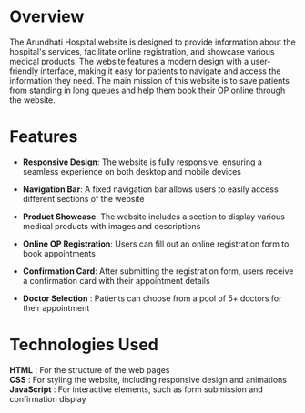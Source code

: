 # Overview
The Arundhati Hospital website is designed to provide information about the hospital's services, facilitate online registration, and showcase various medical products. The website features a modern design with a user-friendly interface, making it easy for patients to navigate and access the information they need. The main mission of this website is to save patients from standing in long queues and help them book their OP online through the website.

# Features
- **Responsive Design**: The website is fully responsive, ensuring a seamless experience on both desktop and mobile devices  

- **Navigation Bar**: A fixed navigation bar allows users to easily access different sections of the website  

- **Product Showcase**: The website includes a section to display various medical products with images and descriptions  

- **Online OP Registration**: Users can fill out an online registration form to book appointments  

- **Confirmation Card**: After submitting the registration form, users receive a confirmation card with their appointment details  

- **Doctor Selection** : Patients can choose from a pool of 5+ doctors for their appointment  

# Technologies Used
**HTML** : For the structure of the web pages  
**CSS** : For styling the website, including responsive design and animations  
**JavaScript** : For interactive elements, such as form submission and confirmation display
